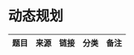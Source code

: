 # 动态规划

|题目      |                   来源                   |        链接          |     分类      |      备注      |
|------------|-----------------------------------------|--------------------|---------------|----------------| 